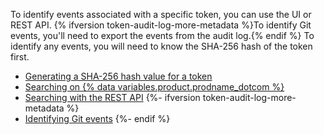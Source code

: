 To identify events associated with a specific token, you can use the UI or REST API. {% ifversion token-audit-log-more-metadata %}To identify Git events, you'll need to export the events from the audit log.{% endif %} To identify any events, you will need to know the SHA-256 hash of the token first.

- [Generating a SHA-256 hash value for a token](#generating-a-sha-256-hash-value-for-a-token)
- [Searching on {% data variables.product.prodname_dotcom %}](#searching-on-github)
- [Searching with the REST API](#searching-with-the-rest-api)
{%- ifversion token-audit-log-more-metadata %}
- [Identifying Git events](#identifying-git-events)
{%- endif %}
